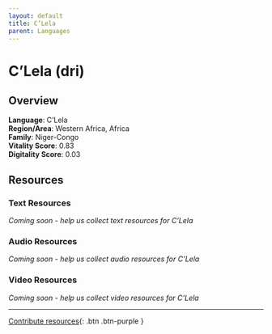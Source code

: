 ```yaml
---
layout: default
title: C’Lela
parent: Languages
---
```


# C’Lela (dri)

## Overview

**Language**: C’Lela  
**Region/Area**: Western Africa, Africa  
**Family**: Niger-Congo  
**Vitality Score**: 0.83  
**Digitality Score**: 0.03  

## Resources

### Text Resources
*Coming soon - help us collect text resources for C’Lela*

### Audio Resources
*Coming soon - help us collect audio resources for C’Lela*

### Video Resources
*Coming soon - help us collect video resources for C’Lela*

---

[Contribute resources](https://fairtrain.github.io/){: .btn .btn-purple }
